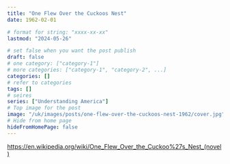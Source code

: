 ```yaml
---
title: "One Flew Over the Cuckoos Nest"
date: 1962-02-01

# format for string: "xxxx-xx-xx"
lastmod: "2024-05-26"

# set false when you want the post publish
draft: false
# one category: ["category-1"]
# more categories: ["category-1", "category-2", ...]
categories: []
# refer to categories
tags: []
# seires
series: ["Understanding America"]
# Top image for the post
image: "/uk/images/posts/one-flew-over-the-cuckoos-nest-1962/cover.jpg"
# Hide from home page
hideFromHomePage: false
---
```

https://en.wikipedia.org/wiki/One_Flew_Over_the_Cuckoo%27s_Nest_(novel)
<!--more-->